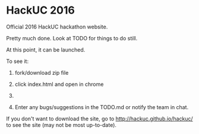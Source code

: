 # HackUC 2016

Official 2016 HackUC hackathon website.

Pretty much done. Look at TODO for things to do still.

At this point, it can be launched. 

To see it: 

1. fork/download zip file

2. click index.html and open in chrome

3.

4. Enter any bugs/suggestions in the TODO.md or notify the team in chat.

If you don't want to download the site, go to http://hackuc.github.io/hackuc/ to see the site (may not be most up-to-date).